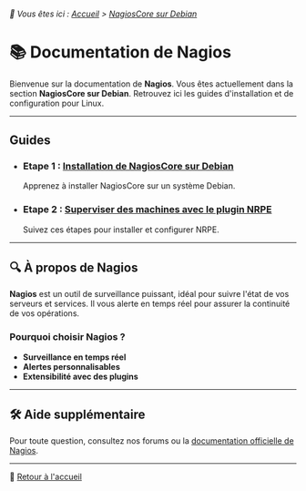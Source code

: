 <link rel="stylesheet" type="text/css" href="/assets/css/dark-theme.css">

###### 📂 Vous êtes ici : [Accueil](../../index.md) > [NagiosCore sur Debian](index.md)

# 📚 Documentation de Nagios

Bienvenue sur la documentation de **Nagios**. Vous êtes actuellement dans la section **NagiosCore sur Debian**. Retrouvez ici les guides d'installation et de configuration pour Linux.

---

## Guides

* ### Etape 1 : [Installation de NagiosCore sur Debian](nagioscore.md/installation-nagioscore.md)
    Apprenez à installer NagiosCore sur un système Debian.

* ### Etape 2 :  [Superviser des machines avec le plugin NRPE](nagioscore.md/superviser-avec-nrpe.md)
    Suivez ces étapes pour installer et configurer NRPE.

---
## 🔍 À propos de Nagios

**Nagios** est un outil de surveillance puissant, idéal pour suivre l'état de vos serveurs et services. Il vous alerte en temps réel pour assurer la continuité de vos opérations.

### Pourquoi choisir Nagios ?
- **Surveillance en temps réel**
- **Alertes personnalisables**
- **Extensibilité avec des plugins**

---

## 🛠️ Aide supplémentaire

Pour toute question, consultez nos forums ou la [documentation officielle de Nagios](https://www.nagios.org/documentation/).

---

🔗 [Retour à l'accueil](../../index.md)
